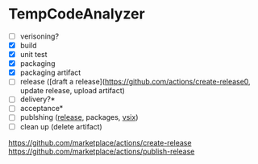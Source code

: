 # TempCodeAnalyzer

- [ ] verisoning?
- [x] build
- [x] unit test
- [x] packaging
- [x] packaging artifact
- [ ] release ([draft a release](https://github.com/actions/create-release0, update release, upload artifact)
- [ ] delivery?*
- [ ] acceptance*
- [ ] publshing ([release](https://github.com/marketplace/actions/publish-a-release), packages, [vsix](https://github.com/cezarypiatek/VsixPublisherAction/blob/main/src/main.ts))
- [ ] clean up (delete artifact)

https://github.com/marketplace/actions/create-release
https://github.com/marketplace/actions/publish-release
